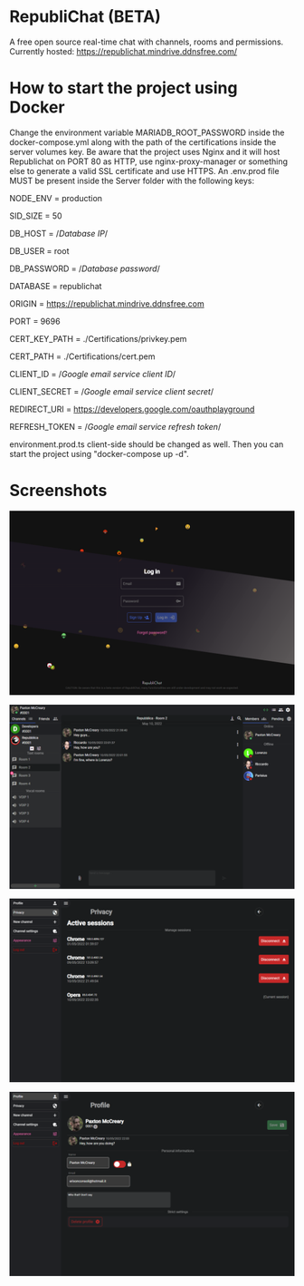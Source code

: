 # RepubliChat (BETA)
A free open source real-time chat with channels, rooms and permissions.
Currently hosted: https://republichat.mindrive.ddnsfree.com/

# How to start the project using Docker
Change the environment variable MARIADB_ROOT_PASSWORD inside the docker-compose.yml
along with the path of the certifications inside the server volumes key.
Be aware that the project uses Nginx and it will host Republichat on PORT 80 as HTTP,
use nginx-proxy-manager or something else to generate a valid SSL certificate and use HTTPS. 
An .env.prod file MUST be present inside the Server folder with the following keys:

NODE_ENV = production

SID_SIZE = 50

DB_HOST = /*Database IP*/

DB_USER = root

DB_PASSWORD = /*Database password*/

DATABASE = republichat

ORIGIN = https://republichat.mindrive.ddnsfree.com

PORT = 9696

CERT_KEY_PATH = ./Certifications/privkey.pem

CERT_PATH = ./Certifications/cert.pem

CLIENT_ID = /*Google email service client ID*/

CLIENT_SECRET = /*Google email service client secret*/

REDIRECT_URI = https://developers.google.com/oauthplayground

REFRESH_TOKEN = /*Google email service refresh token*/

environment.prod.ts client-side should be changed as well.
Then you can start the project using "docker-compose up -d".

# Screenshots
![Alt text](https://github.com/3r1xon/republi-chat/blob/master/Screenshots/login.png?raw=true)

![Alt text](https://github.com/3r1xon/republi-chat/blob/master/Screenshots/mainpage.png?raw=true)

![Alt text](https://github.com/3r1xon/republi-chat/blob/master/Screenshots/privacy.png?raw=true)

![Alt text](https://github.com/3r1xon/republi-chat/blob/master/Screenshots/settings.png?raw=true)
